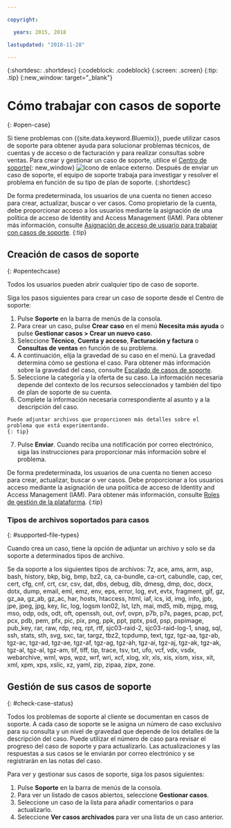 ```yaml
---

copyright:

  years: 2015, 2018

lastupdated: "2018-11-28"

---
```


{:shortdesc: .shortdesc}
{:codeblock: .codeblock}
{:screen: .screen}
{:tip: .tip}
{:new_window: target="_blank"}

# Cómo trabajar con casos de soporte 
{: #open-case}

Si tiene problemas con {{site.data.keyword.Bluemix}}, puede utilizar casos de soporte para obtener ayuda para solucionar problemas técnicos, de cuentas y de acceso o de facturación y para realizar consultas sobre ventas. Para crear y gestionar un caso de soporte, utilice el [Centro de soporte](https://dev.console.cloud.ibm.com/unifiedsupport/supportcenter){: new_window} ![Icono de enlace externo](../icons/launch-glyph.svg "Icono de enlace externo"). Después de enviar un caso de soporte, el equipo de soporte trabaja para investigar y resolver el problema en función de su tipo de plan de soporte.
{:shortdesc}

De forma predeterminada, los usuarios de una cuenta no tienen acceso para crear, actualizar, buscar o ver casos. Como propietario de la cuenta, debe proporcionar acceso a los usuarios mediante la asignación de una política de acceso de Identity and Access Management (IAM). Para obtener más información, consulte [Asignación de acceso de usuario para trabajar con casos de soporte](/docs/get-support/support_access.html#access).
{:tip}

## Creación de casos de soporte
{: #opentechcase}

Todos los usuarios pueden abrir cualquier tipo de caso de soporte.

Siga los pasos siguientes para crear un caso de soporte desde el Centro de soporte: 

  1. Pulse **Soporte** en la barra de menús de la consola.
  2. Para crear un caso, pulse **Crear caso** en el menú **Necesita más ayuda** o pulse **Gestionar casos > Crear un nuevo caso**.
  3. Seleccione **Técnico**, **Cuenta y acceso**, **Facturación y factura** o **Consultas de ventas** en función de su problema.
  4. A continuación, elija la gravedad de su caso en el menú. La gravedad determina cómo se gestiona
el caso. Para obtener más información sobre la gravedad del caso, consulte [Escalado de casos de soporte](/docs/get-support/quick-case-response.html#escalation).
  5. Seleccione la categoría y la oferta de su caso. La información necesaria depende del contexto de los recursos seleccionados y también del tipo de plan de soporte de su cuenta.
  6. Complete la información necesaria correspondiente al asunto y a la descripción del caso. 
  
    Puede adjuntar archivos que proporcionen más detalles sobre el problema que está experimentando.
    {: tip}
  7. Pulse **Enviar**. Cuando reciba una notificación por correo electrónico, siga las instrucciones para proporcionar más información sobre el problema. 

De forma predeterminada, los usuarios de una cuenta no tienen acceso para crear, actualizar, buscar o ver casos. Debe proporcionar a los usuarios acceso mediante la asignación de una política de acceso de Identity and Access Management (IAM). Para obtener más información, consulte [Roles de gestión de la plataforma](/docs/iam/users_roles.html#platformrolestable2).
{:tip}

### Tipos de archivos soportados para casos 
{: #supported-file-types}

Cuando crea un caso, tiene la opción de adjuntar un archivo y solo se da soporte a determinados tipos de archivo. 

Se da soporte a los siguientes tipos de archivos: 7z, ace, ams, arm, asp, bash, history, bkp, big, bmp, bz2, ca, ca-bundle, ca-crt, cabundle, cap, cer, cert, cfg, cnf, crt, csr, csv, dat, dbs, debug, dib, dmesg, dmp, doc, docx, dotx, dump, email, eml, emz, env, eps, error, log, evt, evtx, fragment, gif, gz, gz_aa, gz_ab, gz_ac, har, hosts, htaccess, html, iaf, ics, id, img, info, jpb, jpe, jpeg, jpg, key, lic, log, logsm lon02, lst, lzh, mai, md5, mib, mjpg, msg, mso, odp, ods, odt, oft, openssh, out, ovf, ovpn, p7b, p7s, pages, pcap, pcf, pcx, pdb, pem, pfx, pic, pix, png, ppk, ppt, pptx, psd, psp, pspimage, pub_key, rar, raw, rdp, req, rpt, rtf, sjc03-raid-2, sjc03-raid-log-1, snag, sql, ssh, stats, sth, svg, sxc, tar, targz, tbz2, tcpdump, text, tgz, tgz-aa, tgz-ab, tgz-ac, tgz-ad, tgz-ae, tgz-af, tgz-ag, tgz-ah, tgz-ai, tgz-aj, tgz-ak, tgz-ak, tgz-al, tgz-al, tgz-am, tif, tiff, tip, trace, tsv, txt, ufo, vcf, vdx, vsdx, webarchive, wml, wps, wpz, wrf, wri, xcf, xlog, xlr, xls, xis, xism, xisx, xit, xml, xpm, xps, xslic, xz, yaml, zip, zipaa, zipx, zone. 

## Gestión de sus casos de soporte 
{: #check-case-status}

Todos los problemas de soporte al cliente se documentan en casos de soporte. A cada caso de soporte se le asigna un número de caso exclusivo para su consulta y un nivel de gravedad que depende de los detalles de la descripción del caso. Puede utilizar el número de caso para revisar el progreso del caso de soporte y para actualizarlo. Las actualizaciones y las respuestas a sus casos se le enviarán por correo electrónico y se registrarán en las notas del caso. 

Para ver y gestionar sus casos de soporte, siga los pasos siguientes:

  1. Pulse **Soporte** en la barra de menús de la consola.
  2. Para ver un listado de casos abiertos, seleccione **Gestionar casos**.
  3. Seleccione un caso de la lista para añadir comentarios o para actualizarlo. 
  4. Seleccione **Ver casos archivados** para ver una lista de un caso anterior. 
